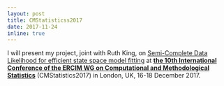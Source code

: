 ```yaml
---
layout: post
title: CMStatisticss2017
date: 2017-11-24
inline: true
---
```


I will present my project, joint with Ruth King, on [Semi-Complete Data Likelihood for efficient state space model fitting](/projects/3_project) at [__the 10th International Conference of the ERCIM WG on Computational and Methodological Statistics__](http://www.cmstatistics.org/CMStatistics2017/) (CMStatistics2017) in London, UK, 16-18 December 2017.

